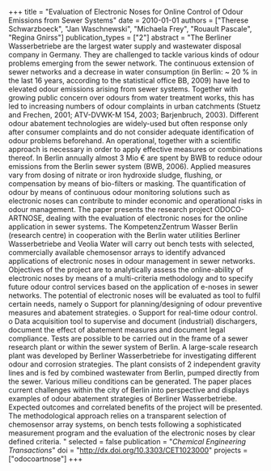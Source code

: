 +++
title = "Evaluation of Electronic Noses for Online Control of Odour Emissions from Sewer Systems"
date = 2010-01-01
authors = ["Therese Schwarzboeck", "Jan Waschnewski", "Michaela Frey", "Rouault Pascale", "Regina Gnirss"]
publication_types = ["2"]
abstract = "The Berliner Wasserbetriebe are the largest water supply and wastewater disposal company in Germany. They are challenged to tackle various kinds of odour problems emerging from the sewer network.  The continuous extension of sewer networks and a decrease in water consumption (in Berlin: ~ 20 % in the last 16 years, according to the statistical office BB, 2009) have led to elevated odour emissions arising from sewer systems. Together with growing public concern over odours from water treatment works, this has led to increasing numbers of odour complaints in urban catchments (Stuetz and Frechen, 2001; ATV-DVWK-M 154, 2003; Barjenbruch, 2003).  Different odour abatement technologies are widely-used but often response only after consumer complaints and do not consider adequate identification of odour problems beforehand. An operational, together with a scientific approach is necessary in order to apply effective measures or combinations thereof. In Berlin annually almost 3 Mio € are spent by BWB to reduce odour emissions from the Berlin sewer system (BWB, 2006). Applied measures vary from dosing of nitrate or iron hydroxide sludge, flushing, or compensation by means of bio-filters or masking. The quantification of odour by means of continuous odour monitoring solutions such as electronic noses can contribute to minder economic and operational risks in odour management. The paper presents the research project ODOCO-ARTNOSE, dealing with the evaluation of electronic noses for the online application in sewer systems. The KompetenzZentrum Wasser Berlin (research centre) in cooperation with the Berlin water utilities Berliner Wasserbetriebe and Veolia Water will carry out bench tests with selected, commercially available chemosensor arrays to identify advanced applications of electronic noses in odour management in sewer networks.  Objectives of the project are to analytically assess the online-ability of electronic noses by means of a multi-criteria methodology and to specify future odour control services based on the application of e-noses in sewer networks. The potential of electronic noses will be evaluated as tool to fulfil certain needs, namely o	Support for planning/designing of odour preventive measures and abatement strategies. o	Support for real-time odour control. o	Data acquisition tool to supervise and document (industrial) dischargers, document the effect of abatement measures and document legal compliance.  Tests are possible to be carried out in the frame of a sewer research plant or within the sewer system of Berlin. A large-scale research plant was developed by Berliner Wasserbetriebe for investigating different odour and corrosion strategies. The plant consists of 2 independent gravity lines and is fed by combined wastewater from Berlin, pumped directly from the sewer. Various milieu conditions can be generated.  The paper places current challenges within the city of Berlin into perspective and displays examples of odour abatement strategies of Berliner Wasserbetriebe. Expected outcomes and correlated benefits of the project will be presented. The methodological approach relies on a transparent selection of chemosensor array systems, on bench tests following a sophisticated measurement program and the evaluation of the electronic noses by clear defined criteria. "
selected = false
publication = "*Chemical Engineering Transactions*"
doi = "http://dx.doi.org/10.3303/CET1023000"
projects = ["odocoartnose"]
+++

